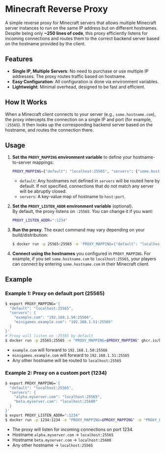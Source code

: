 # Minecraft Reverse Proxy

A simple reverse proxy for Minecraft servers that allows multiple Minecraft server instances to run on the same IP address but on different hostnames. Despite being only **~250 lines of code**, this proxy efficiently listens for incoming connections and routes them to the correct backend server based on the hostname provided by the client.


## Features

- **Single IP, Multiple Servers**: No need to purchase or use multiple IP addresses. The proxy routes traffic based on hostname.
- **Easy Configuration**: All configuration is done via environment variables.
- **Lightweight**: Minimal overhead, designed to be fast and efficient.

## How It Works

When a Minecraft client connects to your server (e.g., `some.hostname.com`), the proxy intercepts the connection on a single IP and port (for example, `:25565`). It then looks up the corresponding backend server based on the hostname, and routes the connection there.

## Usage

1. **Set the `PROXY_MAPPING` environment variable** to define your hostname-to-server mappings:

   ```bash
   PROXY_MAPPING={"default": "localhost:25565", "servers": {"some.hostname.com": "localhost:25565", "some.other.hostname.com": "localhost:1234"}}
   ```
    - `default`: Any hostnames not defined in `servers` will be routed here by default. If not specified, connections that do not match any server will be abruptly closed.
    - `servers`: A key-value map of hostname to `host:port`.

2. **Set the `PROXY_LISTEN_ADDR` environment variable** (optional).  
   By default, the proxy listens on `:25565`. You can change it if you want:

   ```bash
   PROXY_LISTEN_ADDR=":1234"
   ```

3. **Run the proxy**. The exact command may vary depending on your build/distribution:
   ```bash
   $ docker run -p 25565:25565 -e 'PROXY_MAPPING={"default": "localhost:25565", "servers": {"some.hostname.com": "localhost:25565", "some.other.hostname.com": "localhost:1234"}}' ghcr.io/bonnetn/minecraft-reverse-proxy:latest 
   ```

4. **Connect using the hostnames** you configured in `PROXY_MAPPING`. For example, if you set `some.hostname.com` to `localhost:25565`, your players can connect by entering `some.hostname.com` in their Minecraft client.

## Example

### Example 1: Proxy on default port (25565)

```bash
$ export PROXY_MAPPING='{
  "default": "localhost:25565",
  "servers": {
    "example.com": "192.168.1.50:25566",
    "minigames.example.com": "192.168.1.51:25565"
  }
}'
# Proxy will listen on :25565 by default
$ docker run -p 25565:25565 -e "PROXY_MAPPING=$PROXY_MAPPING" ghcr.io/bonnetn/minecraft-reverse-proxy:latest
```

- `example.com` will forward to `192.168.1.50:25566`
- `minigames.example.com` will forward to `192.168.1.51:25565`
- Any other hostname will be routed to `localhost:25565`

### Example 2: Proxy on a custom port (1234)

```bash
$ export PROXY_MAPPING='{
  "default": "localhost:25565",
  "servers": {
    "alpha.myserver.com": "localhost:25565",
    "beta.myserver.com": "localhost:25600"
  }
}'
$ export PROXY_LISTEN_ADDR=":1234"
$ docker run -p 1234:1234 -e "PROXY_MAPPING=$PROXY_MAPPING" -e "PROXY_LISTEN_ADDR=$PROXY_LISTEN_ADDR" ghcr.io/bonnetn/minecraft-reverse-proxy:latest
```

- The proxy will listen for incoming connections on port 1234.
- Hostname `alpha.myserver.com` -> `localhost:25565`
- Hostname `beta.myserver.com` -> `localhost:25600`
- Any other hostname -> `localhost:25565`

